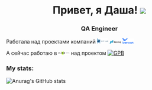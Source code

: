 <h1 align="center">Привет, я Даша!
  <img src="https://github.com/blackcater/blackcater/raw/main/images/Hi.gif" height="32"/></h1>
</h1>

<h3 align="center">QA Engineer</h3>

Работала над проектами компаний
<a href="https://www.nyiax.com/"><img width="6%" title="NYiAX" src="media/icons/NYIAX.jpg"/></a>
<a href="https://www.nasdaq.com/"><img width="6%" title="Nasdaq" src="media/icons/Nasdaq.svg"/></a>
<a href="https://bercut.com/"><img width="6%" title="Bercut" src="media/icons/Bercut.svg"/></a>

А сейчас работаю в
<a href="https://www.it-one.ru/"><img width="6%" title="IT_One" src="media/icons/IT_One.png"/></a>
над проектом
<a href="https://www.gazprombank.ru/"><img width="6%" title="GPB" src="media/icons/Gazprombank.png"/></a>


### My stats:
![Anurag's GitHub stats](https://github-readme-stats.vercel.app/api?username=da-shutka&show_icons=true&bg_color=00000000)


<!--
**da-shutka/da-shutka** is a ✨ _special_ ✨ repository because its `README.md` (this file) appears on your GitHub profile.

Here are some ideas to get you started:

- 🔭 I’m currently working on ...
- 🌱 I’m currently learning ...
- 👯 I’m looking to collaborate on ...
- 🤔 I’m looking for help with ...
- 💬 Ask me about ...
- 📫 How to reach me: ...
- 😄 Pronouns: ...
- ⚡ Fun fact: ...
-->
